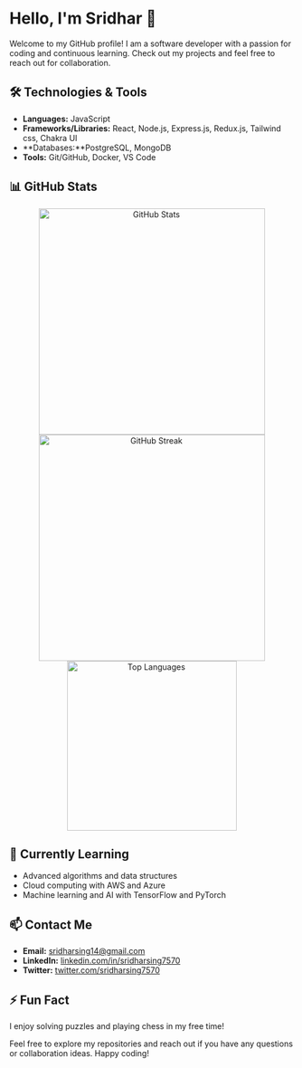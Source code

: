 # Hello, I'm Sridhar 🚀

Welcome to my GitHub profile! I am a software developer with a passion for coding and continuous learning. Check out my projects and feel free to reach out for collaboration.

## 🛠️ Technologies & Tools
- **Languages:** JavaScript
- **Frameworks/Libraries:** React, Node.js, Express.js, Redux.js, Tailwind css, Chakra UI
- **Databases:**PostgreSQL, MongoDB
- **Tools:** Git/GitHub, Docker, VS Code

## 📊 GitHub Stats
<div align="center">
  <img src="https://github-readme-stats.vercel.app/api?username=Sridharsing7570&show_icons=true&theme=dark" alt="GitHub Stats" width="400" />
  <a href="https://git.io/streak-stats">
    <img src="https://streak-stats.demolab.com?user=Sridharsing7570&theme=dark" alt="GitHub Streak" width="400" />
  </a>
  <img src="https://github-readme-stats.vercel.app/api/top-langs/?username=Sridharsing7570&layout=compact&theme=dark" alt="Top Languages" width="300" />
</div>

## 🌱 Currently Learning
- Advanced algorithms and data structures
- Cloud computing with AWS and Azure
- Machine learning and AI with TensorFlow and PyTorch

## 📫 Contact Me
- **Email:** sridharsing14@gmail.com
- **LinkedIn:** [linkedin.com/in/sridharsing7570](https://www.linkedin.com/in/sridhar-sing-4b7b8a244/)
- **Twitter:** [twitter.com/sridharsing7570](https://twitter.com/sridharsing7570)

## ⚡ Fun Fact
I enjoy solving puzzles and playing chess in my free time!

Feel free to explore my repositories and reach out if you have any questions or collaboration ideas. Happy coding!
